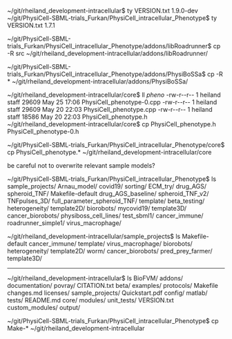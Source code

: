 ~/git/rheiland_development-intracellular$ ty VERSION.txt
1.9.0-dev
~/git/PhysiCell-SBML-trials_Furkan/PhysiCell_intracellular_Phenotype$ ty VERSION.txt
1.7.1

~/git/PhysiCell-SBML-trials_Furkan/PhysiCell_intracellular_Phenotype/addons/libRoadrunner$ cp -R src ~/git/rheiland_development-intracellular/addons/libRoadrunner/

~/git/PhysiCell-SBML-trials_Furkan/PhysiCell_intracellular_Phenotype/addons/PhysiBoSSa$ cp -R * ~/git/rheiland_development-intracellular/addons/PhysiBoSSa/

~/git/rheiland_development-intracellular/core$ ll *pheno*
-rw-r--r--  1 heiland  staff  29609 May 25 17:06 PhysiCell_phenotype-0.cpp
-rw-r--r--  1 heiland  staff  29609 May 20 22:03 PhysiCell_phenotype.cpp
-rw-r--r--  1 heiland  staff  18586 May 20 22:03 PhysiCell_phenotype.h
~/git/rheiland_development-intracellular/core$ cp PhysiCell_phenotype.h PhysiCell_phenotype-0.h

~/git/PhysiCell-SBML-trials_Furkan/PhysiCell_intracellular_Phenotype/core$ cp PhysiCell_phenotype.* ~/git/rheiland_development-intracellular/core


be careful not to overwrite relevant sample models?

~/git/PhysiCell-SBML-trials_Furkan/PhysiCell_intracellular_Phenotype$ ls sample_projects/
Arnau_model/                    covid19/                        sorting/
ECM_try/                        drug_AGS/                       spheroid_TNF/
Makefile-default                drug_AGS_baseline/              spheroid_TNF_v2/
TNFpulses_3D/                   full_parameter_spheroid_TNF/    template/
beta_testing/                   heterogeneity/                  template2D/
biorobots/                      mycovid19/                      template3D/
cancer_biorobots/               physiboss_cell_lines/           test_sbml1/
cancer_immune/                  roadrunner_simple1/             virus_macrophage/


~/git/rheiland_development-intracellular/sample_projects$ ls
Makefile-default        cancer_immune/          template/               virus_macrophage/
biorobots/              heterogeneity/          template2D/             worm/
cancer_biorobots/       pred_prey_farmer/       template3D/

-----
~/git/rheiland_development-intracellular$ ls
BioFVM/                 addons/                 documentation/          povray/
CITATION.txt            beta/                   examples/               protocols/
Makefile                changes.md              licenses/               sample_projects/
Quickstart.pdf          config/                 matlab/                 tests/
README.md               core/                   modules/                unit_tests/
VERSION.txt             custom_modules/         output/

~/git/PhysiCell-SBML-trials_Furkan/PhysiCell_intracellular_Phenotype$ cp Make-* ~/git/rheiland_development-intracellular

